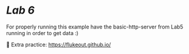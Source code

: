 # _Lab 6_

For properly running this example have the basic-http-server from Lab5 running in order to get data :) 

🤔 Extra practice:
https://flukeout.github.io/